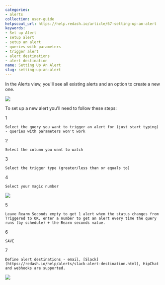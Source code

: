 ```yaml
---
categories:
- alerts
collection: user-guide
helpscout_url: https://help.redash.io/article/67-setting-up-an-alert
keywords:
- Set up Alert
- setup alert
- setup an alert
- queries with parameters
- trigger alert
- alert destinations
- alert destination
name: Setting Up An Alert
slug: setting-up-an-alert
---
```

In the Alerts view, you'll see all existing alerts and an option to create a
new one.

![](https://redash.io/help/assets/alerts.png)

To set up a new alert you'll need to follow these steps:

1

    Select the query you want to trigger an alert for (just start typing) - queries with parameters won't work 
2

    Select the column you want to watch 
3

    Select the trigger type (greater/less than or equals to) 
4

    Select your magic number

![](https://redash.io/help/assets/alerts_settings.png)

5

    Leave Rearm Seconds empty to get 1 alert when the status changes from Triggered to OK, enter a number to get an alert every time the query runs (by schedule) + the Rearm seconds value. 
6

    SAVE 
7

    Define alert destinations - email, [Slack](https://redash.io/help/alerts/slack-alert-destination.html), HipChat and webhooks are supported.

![](https://redash.io/help/assets/alert_destination.png)

